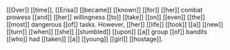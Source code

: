 [[Over]] [[time]], [[Erisa]] [[became]] [[known]] [[for]] [[her]] combat prowess [[and]] [[her]] willingness [[to]] [[take]] [[on]] [[even]] [[the]] [[most]] dangerous [[of]] tasks. However, [[her]] [[life]] [[took]] [[a]] [[new]] [[turn]] [[when]] [[she]] [[stumbled]] [[upon]] [[a]] group [[of]] bandits [[who]] had [[taken]] [[a]] [[young]] [[girl]] [[hostage]].